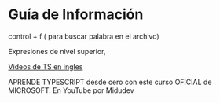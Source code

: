 # Guía de Información

control + f ( para buscar palabra en el archivo)

Expresiones de nivel superior,

[Videos de TS en ingles](https://typescript.tv/)

 APRENDE TYPESCRIPT desde cero con este curso OFICIAL de MICROSOFT. En YouTube por Midudev